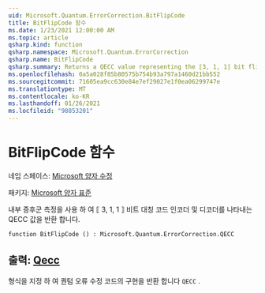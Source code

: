 ```yaml
---
uid: Microsoft.Quantum.ErrorCorrection.BitFlipCode
title: BitFlipCode 함수
ms.date: 1/23/2021 12:00:00 AM
ms.topic: article
qsharp.kind: function
qsharp.namespace: Microsoft.Quantum.ErrorCorrection
qsharp.name: BitFlipCode
qsharp.summary: Returns a QECC value representing the ⟦3, 1, 1⟧ bit flip code encoder and decoder with in-place syndrome measurement.
ms.openlocfilehash: 0a5a028f85b80575b754b93a797a1460d21bb552
ms.sourcegitcommit: 71605ea9cc630e84e7ef29027e1f0ea06299747e
ms.translationtype: MT
ms.contentlocale: ko-KR
ms.lasthandoff: 01/26/2021
ms.locfileid: "98853201"
---
```

# <a name="bitflipcode-function"></a>BitFlipCode 함수

네임 스페이스: [Microsoft 양자 수정](xref:Microsoft.Quantum.ErrorCorrection)

패키지: [Microsoft 양자 표준](https://nuget.org/packages/Microsoft.Quantum.Standard)


내부 증후군 측정을 사용 하 여 ⟦ 3, 1, 1 ⟧ 비트 대칭 코드 인코더 및 디코더를 나타내는 QECC 값을 반환 합니다.

```qsharp
function BitFlipCode () : Microsoft.Quantum.ErrorCorrection.QECC
```


## <a name="output--qecc"></a>출력: [Qecc](xref:Microsoft.Quantum.ErrorCorrection.QECC)

형식을 지정 하 여 퀀텀 오류 수정 코드의 구현을 반환 합니다 `QECC` .